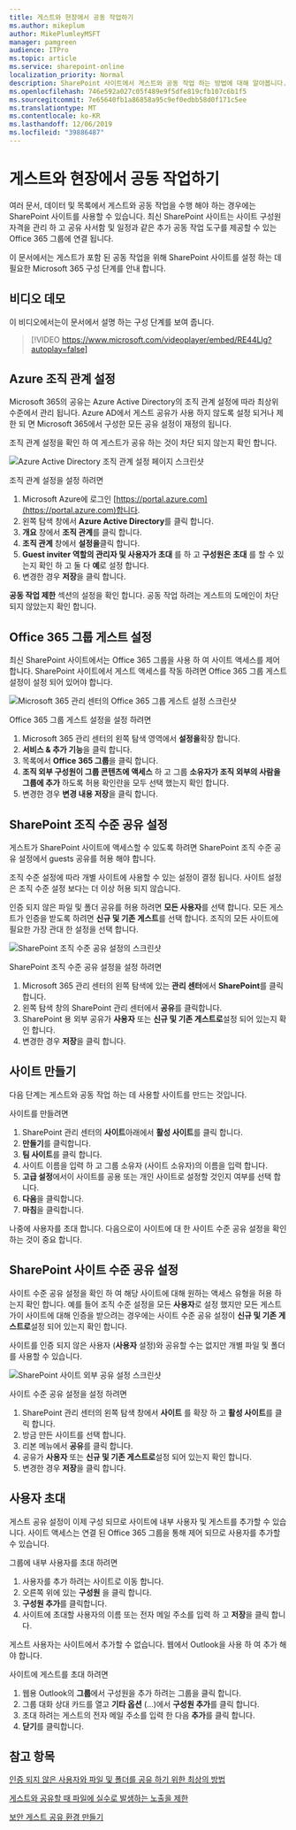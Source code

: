 ```yaml
---
title: 게스트와 현장에서 공동 작업하기
ms.author: mikeplum
author: MikePlumleyMSFT
manager: pamgreen
audience: ITPro
ms.topic: article
ms.service: sharepoint-online
localization_priority: Normal
description: SharePoint 사이트에서 게스트와 공동 작업 하는 방법에 대해 알아봅니다.
ms.openlocfilehash: 746e592a027c05f489e9f5dfe819cfb107c6b1f5
ms.sourcegitcommit: 7e65640fb1a86858a95c9ef0edbb58d0f171c5ee
ms.translationtype: MT
ms.contentlocale: ko-KR
ms.lasthandoff: 12/06/2019
ms.locfileid: "39886487"
---
```

# <a name="collaborate-with-guests-in-a-site"></a>게스트와 현장에서 공동 작업하기

여러 문서, 데이터 및 목록에서 게스트와 공동 작업을 수행 해야 하는 경우에는 SharePoint 사이트를 사용할 수 있습니다. 최신 SharePoint 사이트는 사이트 구성원 자격을 관리 하 고 공유 사서함 및 일정과 같은 추가 공동 작업 도구를 제공할 수 있는 Office 365 그룹에 연결 됩니다.

이 문서에서는 게스트가 포함 된 공동 작업을 위해 SharePoint 사이트를 설정 하는 데 필요한 Microsoft 365 구성 단계를 안내 합니다.

## <a name="video-demonstration"></a>비디오 데모

이 비디오에서는이 문서에서 설명 하는 구성 단계를 보여 줍니다.</br>

> [!VIDEO https://www.microsoft.com/videoplayer/embed/RE44Llg?autoplay=false]

## <a name="azure-organizational-relationships-settings"></a>Azure 조직 관계 설정

Microsoft 365의 공유는 Azure Active Directory의 조직 관계 설정에 따라 최상위 수준에서 관리 됩니다. Azure AD에서 게스트 공유가 사용 하지 않도록 설정 되거나 제한 되 면 Microsoft 365에서 구성한 모든 공유 설정이 재정의 됩니다.

조직 관계 설정을 확인 하 여 게스트가 공유 하는 것이 차단 되지 않는지 확인 합니다.

![Azure Active Directory 조직 관계 설정 페이지 스크린샷](media/azure-ad-organizational-relationships-settings.png)

조직 관계 설정을 설정 하려면

1. Microsoft Azure에 로그인 [https://portal.azure.com](https://portal.azure.com)합니다.
2. 왼쪽 탐색 창에서 **Azure Active Directory**를 클릭 합니다.
3. **개요** 창에서 **조직 관계**를 클릭 합니다.
4. **조직 관계** 창에서 **설정을**클릭 합니다.
5. **Guest inviter 역할의 관리자 및 사용자가 초대** 를 하 고 **구성원은 초대** 를 할 수 있는지 확인 하 고 둘 다 **예**로 설정 합니다.
6. 변경한 경우 **저장**을 클릭 합니다.

**공동 작업 제한** 섹션의 설정을 확인 합니다. 공동 작업 하려는 게스트의 도메인이 차단 되지 않았는지 확인 합니다.

## <a name="office-365-groups-guest-settings"></a>Office 365 그룹 게스트 설정

최신 SharePoint 사이트에서는 Office 365 그룹을 사용 하 여 사이트 액세스를 제어 합니다. SharePoint 사이트에서 게스트 액세스를 작동 하려면 Office 365 그룹 게스트 설정이 설정 되어 있어야 합니다.

![Microsoft 365 관리 센터의 Office 365 그룹 게스트 설정 스크린샷](media/office-365-groups-guest-settings.png)

Office 365 그룹 게스트 설정을 설정 하려면

1. Microsoft 365 관리 센터의 왼쪽 탐색 영역에서 **설정을**확장 합니다.
2. **서비스 & 추가 기능**을 클릭 합니다.
3. 목록에서 **Office 365 그룹**을 클릭 합니다.
4. **조직 외부 구성원이 그룹 콘텐츠에 액세스** 하 고 그룹 **소유자가 조직 외부의 사람을 그룹에 추가** 하도록 허용 확인란을 모두 선택 했는지 확인 합니다.
5. 변경한 경우 **변경 내용 저장**을 클릭 합니다.


## <a name="sharepoint-organization-level-sharing-settings"></a>SharePoint 조직 수준 공유 설정

게스트가 SharePoint 사이트에 액세스할 수 있도록 하려면 SharePoint 조직 수준 공유 설정에서 guests 공유를 허용 해야 합니다.

조직 수준 설정에 따라 개별 사이트에 사용할 수 있는 설정이 결정 됩니다. 사이트 설정은 조직 수준 설정 보다는 더 이상 허용 되지 않습니다.

인증 되지 않은 파일 및 폴더 공유를 허용 하려면 **모든 사용자**를 선택 합니다. 모든 게스트가 인증을 받도록 하려면 **신규 및 기존 게스트**를 선택 합니다. 조직의 모든 사이트에 필요한 가장 관대 한 설정을 선택 합니다.

![SharePoint 조직 수준 공유 설정의 스크린샷](media/sharepoint-organization-external-sharing-controls.png)


SharePoint 조직 수준 공유 설정을 설정 하려면

1. Microsoft 365 관리 센터의 왼쪽 탐색에 있는 **관리 센터**에서 **SharePoint**를 클릭 합니다.
2. 왼쪽 탐색 창의 SharePoint 관리 센터에서 **공유**를 클릭합니다.
3. SharePoint 용 외부 공유가 **사용자** 또는 **신규 및 기존 게스트로**설정 되어 있는지 확인 합니다.
4. 변경한 경우 **저장**을 클릭 합니다.

## <a name="create-a-site"></a>사이트 만들기

다음 단계는 게스트와 공동 작업 하는 데 사용할 사이트를 만드는 것입니다.

사이트를 만들려면
1. SharePoint 관리 센터의 **사이트**아래에서 **활성 사이트**를 클릭 합니다.
2. **만들기**를 클릭합니다.
3. **팀 사이트**를 클릭 합니다.
4. 사이트 이름을 입력 하 고 그룹 소유자 (사이트 소유자)의 이름을 입력 합니다.
5. **고급 설정**에서이 사이트를 공용 또는 개인 사이트로 설정할 것인지 여부를 선택 합니다.
6. **다음**을 클릭합니다.
7. **마침**을 클릭합니다.

나중에 사용자를 초대 합니다. 다음으로이 사이트에 대 한 사이트 수준 공유 설정을 확인 하는 것이 중요 합니다.

## <a name="sharepoint-site-level-sharing-settings"></a>SharePoint 사이트 수준 공유 설정

사이트 수준 공유 설정을 확인 하 여 해당 사이트에 대해 원하는 액세스 유형을 허용 하는지 확인 합니다. 예를 들어 조직 수준 설정을 모든 **사용자**로 설정 했지만 모든 게스트가이 사이트에 대해 인증을 받으려는 경우에는 사이트 수준 공유 설정이 **신규 및 기존 게스트로**설정 되어 있는지 확인 합니다.

사이트를 인증 되지 않은 사용자 (**사용자** 설정)와 공유할 수는 없지만 개별 파일 및 폴더를 사용할 수 있습니다.

![SharePoint 사이트 외부 공유 설정 스크린샷](media/sharepoint-site-external-sharing-settings.png)

사이트 수준 공유 설정을 설정 하려면
1. SharePoint 관리 센터의 왼쪽 탐색 창에서 **사이트** 를 확장 하 고 **활성 사이트**를 클릭 합니다.
2. 방금 만든 사이트를 선택 합니다.
3. 리본 메뉴에서 **공유**를 클릭 합니다.
4. 공유가 **사용자** 또는 **신규 및 기존 게스트로**설정 되어 있는지 확인 합니다.
5. 변경한 경우 **저장**을 클릭 합니다.

## <a name="invite-users"></a>사용자 초대

게스트 공유 설정이 이제 구성 되므로 사이트에 내부 사용자 및 게스트를 추가할 수 있습니다. 사이트 액세스는 연결 된 Office 365 그룹을 통해 제어 되므로 사용자를 추가할 수 있습니다.

그룹에 내부 사용자를 초대 하려면
1. 사용자를 추가 하려는 사이트로 이동 합니다.
2. 오른쪽 위에 있는 **구성원** 을 클릭 합니다.
3. **구성원 추가**를 클릭합니다.
4. 사이트에 초대할 사용자의 이름 또는 전자 메일 주소를 입력 하 고 **저장**을 클릭 합니다.

게스트 사용자는 사이트에서 추가할 수 없습니다. 웹에서 Outlook을 사용 하 여 추가 해야 합니다.

사이트에 게스트를 초대 하려면
1. 웹용 Outlook의 **그룹**에서 구성원을 추가 하려는 그룹을 클릭 합니다.
2. 그룹 대화 상대 카드를 열고 **기타 옵션** (...)에서 **구성원 추가**를 클릭 합니다.
3. 초대 하려는 게스트의 전자 메일 주소를 입력 한 다음 **추가**를 클릭 합니다.
4. **닫기**를 클릭합니다.

## <a name="see-also"></a>참고 항목

[인증 되지 않은 사용자와 파일 및 폴더를 공유 하기 위한 최상의 방법](best-practices-anonymous-sharing.md)

[게스트와 공유할 때 파일에 실수로 발생하는 노출을 제한](sharing-limit-accidental-exposure.md)

[보안 게스트 공유 환경 만들기](create-a-secure-guest-sharing-environment.md)

